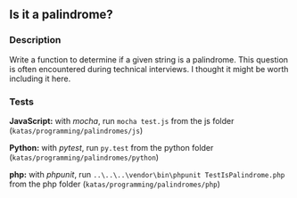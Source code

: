 ## Is it a palindrome?

### Description
Write a function to determine if a given string is a palindrome. This question is often encountered 
during technical interviews. I thought it might be worth including it here.


### Tests
**JavaScript:** with _mocha_, run `mocha test.js` from the js folder (`katas/programming/palindromes/js`)

**Python:** with _pytest_,  run `py.test` from the python folder (`katas/programming/palindromes/python`)

**php:** with _phpunit_, run  `..\..\..\vendor\bin\phpunit TestIsPalindrome.php` from the php folder 
(`katas/programming/palindromes/php`)  
